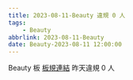 ```yaml
---
title: 2023-08-11-Beauty 違規 0 人
tags:
    - Beauty
abbrlink: 2023-08-11-Beauty
date: Beauty-2023-08-11 12:00:00
---
```

Beauty 板 [板規連結](https://www.ptt.cc/bbs/Beauty/M.1630069980.A.84B.html)
昨天違規 0 人
